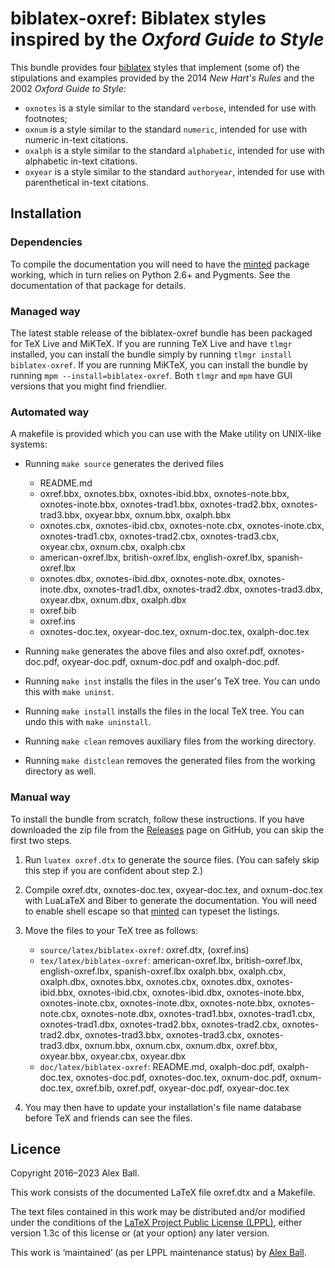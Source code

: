 # biblatex-oxref: Biblatex styles inspired by the *Oxford Guide to Style*

This bundle provides four [biblatex] styles that implement (some of) the
stipulations and examples provided by the 2014 *New Hart's Rules* and the 2002
*Oxford Guide to Style*:

  * `oxnotes` is a style similar to the standard `verbose`,
    intended for use with footnotes;
  * `oxnum` is a style similar to the standard `numeric`,
    intended for use with numeric in-text citations.
  * `oxalph` is a style similar to the standard `alphabetic`,
    intended for use with alphabetic in-text citations.
  * `oxyear` is a style similar to the standard `authoryear`,
    intended for use with parenthetical in-text citations.

[biblatex]: http://ctan.org/pkg/biblatex

## Installation

### Dependencies

To compile the documentation you will need to have the [minted] package working,
which in turn relies on Python 2.6+ and Pygments. See the documentation of that
package for details.

### Managed way

The latest stable release of the biblatex-oxref bundle has been packaged for
TeX Live and MiKTeX. If you are running TeX Live and have `tlmgr` installed, you
can install the bundle simply by running `tlmgr install biblatex-oxref`. If you
are running MiKTeX, you can install the bundle by running
`mpm --install=biblatex-oxref`. Both `tlmgr` and `mpm` have GUI versions that
you might find friendlier.

### Automated way

A makefile is provided which you can use with the Make utility on
UNIX-like systems:

  * Running `make source` generates the derived files
      - README.md
      - oxref.bbx, oxnotes.bbx, oxnotes-ibid.bbx, oxnotes-note.bbx,
        oxnotes-inote.bbx, oxnotes-trad1.bbx, oxnotes-trad2.bbx,
        oxnotes-trad3.bbx, oxyear.bbx, oxnum.bbx, oxalph.bbx
      - oxnotes.cbx, oxnotes-ibid.cbx, oxnotes-note.cbx, oxnotes-inote.cbx,
        oxnotes-trad1.cbx, oxnotes-trad2.cbx, oxnotes-trad3.cbx, oxyear.cbx,
        oxnum.cbx, oxalph.cbx
      - american-oxref.lbx, british-oxref.lbx, english-oxref.lbx,
        spanish-oxref.lbx
      - oxnotes.dbx, oxnotes-ibid.dbx, oxnotes-note.dbx, oxnotes-inote.dbx,
        oxnotes-trad1.dbx, oxnotes-trad2.dbx, oxnotes-trad3.dbx, oxyear.dbx,
        oxnum.dbx, oxalph.dbx
      - oxref.bib
      - oxref.ins
      - oxnotes-doc.tex, oxyear-doc.tex, oxnum-doc.tex, oxalph-doc.tex

  * Running `make` generates the above files and also oxref.pdf,
    oxnotes-doc.pdf, oxyear-doc.pdf, oxnum-doc.pdf and oxalph-doc.pdf.

  * Running `make inst` installs the files in the user's TeX tree.
    You can undo this with `make uninst`.

  * Running `make install` installs the files in the local TeX tree.
    You can undo this with `make uninstall`.

  * Running `make clean` removes auxiliary files from the working directory.

  * Running `make distclean` removes the generated files from the working
    directory as well.

### Manual way

To install the bundle from scratch, follow these instructions. If you have
downloaded the zip file from the [Releases] page on GitHub, you can skip the
first two steps.

 1. Run `luatex oxref.dtx` to generate the source files. (You can safely skip
    this step if you are confident about step 2.)

 2. Compile oxref.dtx, oxnotes-doc.tex, oxyear-doc.tex, and oxnum-doc.tex with
    LuaLaTeX and Biber to generate the documentation. You will need to enable
    shell escape so that [minted] can typeset the listings.

 3. Move the files to your TeX tree as follows:
      - `source/latex/biblatex-oxref`:
        oxref.dtx,
        (oxref.ins)
      - `tex/latex/biblatex-oxref`:
        american-oxref.lbx,
        british-oxref.lbx,
        english-oxref.lbx,
        spanish-oxref.lbx
        oxalph.bbx,
        oxalph.cbx,
        oxalph.dbx,
        oxnotes.bbx,
        oxnotes.cbx,
        oxnotes.dbx,
        oxnotes-ibid.bbx,
        oxnotes-ibid.cbx,
        oxnotes-ibid.dbx,
        oxnotes-inote.bbx,
        oxnotes-inote.cbx,
        oxnotes-inote.dbx,
        oxnotes-note.bbx,
        oxnotes-note.cbx,
        oxnotes-note.dbx,
        oxnotes-trad1.bbx,
        oxnotes-trad1.cbx,
        oxnotes-trad1.dbx,
        oxnotes-trad2.bbx,
        oxnotes-trad2.cbx,
        oxnotes-trad2.dbx,
        oxnotes-trad3.bbx,
        oxnotes-trad3.cbx,
        oxnotes-trad3.dbx,
        oxnum.bbx,
        oxnum.cbx,
        oxnum.dbx,
        oxref.bbx,
        oxyear.bbx,
        oxyear.cbx,
        oxyear.dbx
      - `doc/latex/biblatex-oxref`:
        README.md,
        oxalph-doc.pdf,
        oxalph-doc.tex,
        oxnotes-doc.pdf,
        oxnotes-doc.tex,
        oxnum-doc.pdf,
        oxnum-doc.tex,
        oxref.bib,
        oxref.pdf,
        oxyear-doc.pdf,
        oxyear-doc.tex

 4. You may then have to update your installation's file name database
    before TeX and friends can see the files.

[Releases]: https://github.com/alex-ball/biblatex-oxref/releases
[minted]: http://ctan.org/pkg/minted

## Licence

Copyright 2016–2023 Alex Ball.

This work consists of the documented LaTeX file oxref.dtx and a Makefile.

The text files contained in this work may be distributed and/or modified
under the conditions of the [LaTeX Project Public License (LPPL)][lppl],
either version 1.3c of this license or (at your option) any later
version.

This work is ‘maintained’ (as per LPPL maintenance status) by [Alex Ball][me].

[lppl]: http://www.latex-project.org/lppl.txt "LaTeX Project Public License (LPPL)"
[me]: https://alexball.me.uk/ "Alex Ball"

